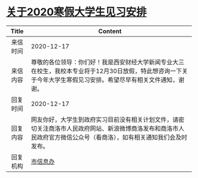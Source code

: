 # <a href="http://www.shangluo.gov.cn/zmhd/ldxxxx.jsp?urltype=leadermail.LeaderMailContentUrl&wbtreeid=1112&leadermailid=6709">关于2020寒假大学生见习安排</a>
| Title |                                      Content                                       |
|:-----:|------------------------------------------------------------------------------------|
| 来信时间  | 2020-12-17                                                                         |
| 来信内容  | 尊敬的各位领导：你们好！我是西安财经大学新闻专业大三在校生，我校本专业将于12月30日放假，特此想咨询一下关于今年大学生寒假见习安排。希望尽早有相关文件通知，谢谢。 |
| 回复时间  | 2020-12-17                                                                         |
| 回复内容  | 网友你好，大学生到政府实习目前没有相关计划文件，请密切关注商洛市人民政府网站、新浪微博商洛发布和商洛市人民政府官方微信公众号（看商洛），如有相关通知我们会及时发布。 |
| 回复机构  | <a href="../../category/agencies/市信息办.md">市信息办</a>                                 |